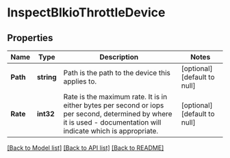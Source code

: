 # InspectBlkioThrottleDevice

## Properties
Name | Type | Description | Notes
------------ | ------------- | ------------- | -------------
**Path** | **string** | Path is the path to the device this applies to. | [optional] [default to null]
**Rate** | **int32** | Rate is the maximum rate. It is in either bytes per second or iops per second, determined by where it is used - documentation will indicate which is appropriate. | [optional] [default to null]

[[Back to Model list]](../README.md#documentation-for-models) [[Back to API list]](../README.md#documentation-for-api-endpoints) [[Back to README]](../README.md)

